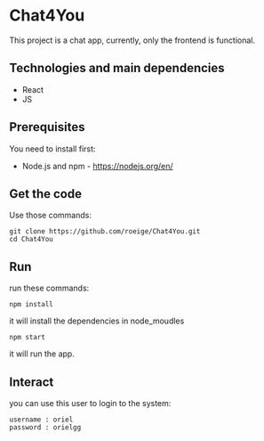 # Chat4You

This project is a chat app, currently, only the frontend is functional.

## Technologies and main dependencies

- React
- JS

## Prerequisites

You need to install first:

- Node.js and npm - https://nodejs.org/en/

## Get the code

Use those commands:

```
git clone https://github.com/roeige/Chat4You.git
cd Chat4You
```

## Run

run these commands:

```
npm install
```

it will install the dependencies in node_moudles

```
npm start
```

it will run the app.

## Interact

you can use this user to login to the system:

```
username : oriel
password : orielgg
```
